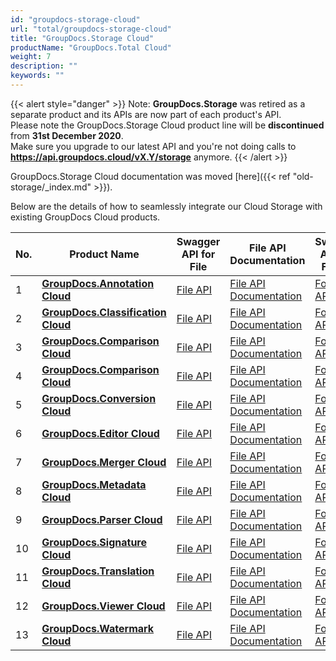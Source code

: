```yaml
---
id: "groupdocs-storage-cloud"
url: "total/groupdocs-storage-cloud"
title: "GroupDocs.Storage Cloud"
productName: "GroupDocs.Total Cloud"
weight: 7
description: ""
keywords: ""
---
```


{{< alert style="danger" >}}
Note: **GroupDocs.Storage** was retired as a separate product and its APIs are now part of each product's API.\
Please note the GroupDocs.Storage Cloud product line will be **discontinued** from **31st December 2020**.\
Make sure you upgrade to our latest API and you're not doing calls to **https://api.groupdocs.cloud/vX.Y/storage** anymore.
{{< /alert >}}

GroupDocs.Storage Cloud documentation was moved [here]({{< ref "old-storage/_index.md" >}}).

Below are the details of how to seamlessly integrate our Cloud Storage with existing GroupDocs Cloud products.

|No.|Product Name|Swagger API for File| File API Documentation |Swagger API for Folder| Folder API Documentation | Swagger API for Storage| Storage API Documentation
|---|---|---|---|---|---|---|---
| 1 | [**GroupDocs.Annotation Cloud**](https://products.groupdocs.cloud/annotation) | [File API](https://apireference.groupdocs.cloud/annotation/#/File)| [File API Documentation](https://docs.groupdocs.cloud/annotation/developer-guide/working-with-files)|[Folder API](https://apireference.groupdocs.cloud/annotation/#/Folder) | [Folder API Documentation](https://docs.groupdocs.cloud/annotation/developer-guide/working-with-folder) | [Storage API](https://apireference.groupdocs.cloud/annotation/#/Storage) | [Storage API Documentation](https://docs.groupdocs.cloud/annotation/working-with-storage)
| 2 | [**GroupDocs.Classification Cloud**](https://products.groupdocs.cloud/classification) | [File API](https://apireference.groupdocs.cloud/classification/#/File)| [File API Documentation](https://docs.groupdocs.cloud/classification/developer-guide/working-with-files)|[Folder API](https://apireference.groupdocs.cloud/classification/#/Folder) | [Folder API Documentation](https://docs.groupdocs.cloud/classification/developer-guide/working-with-folder) | [Storage API](https://apireference.groupdocs.cloud/classification/#/Storage) | [Storage API Documentation](https://docs.groupdocs.cloud/classification/working-with-storage)
| 3 | [**GroupDocs.Comparison Cloud**](https://products.groupdocs.cloud/comparison) | [File API](https://apireference.groupdocs.cloud/comparison/#/File)| [File API Documentation](https://docs.groupdocs.cloud/comparison/developer-guide/working-with-files)|[Folder API](https://apireference.groupdocs.cloud/comparison/#/Folder) | [Folder API Documentation](https://docs.groupdocs.cloud/comparison/developer-guide/working-with-folder) | [Storage API](https://apireference.groupdocs.cloud/comparison/#/Storage) | [Storage API Documentation](https://docs.groupdocs.cloud/comparison/working-with-storage)
| 4 | [**GroupDocs.Comparison Cloud**](https://products.groupdocs.cloud/comparison) | [File API](https://apireference.groupdocs.cloud/comparison/#/File)| [File API Documentation](https://docs.groupdocs.cloud/comparison/developer-guide/working-with-files)|[Folder API](https://apireference.groupdocs.cloud/comparison/#/Folder) | [Folder API Documentation](https://docs.groupdocs.cloud/comparison/developer-guide/working-with-folder) | [Storage API](https://apireference.groupdocs.cloud/comparison/#/Storage) | [Storage API Documentation](https://docs.groupdocs.cloud/comparison/working-with-storage)
| 5 | [**GroupDocs.Conversion Cloud**](https://products.groupdocs.cloud/сonversion) | [File API](https://apireference.groupdocs.cloud/сonversion/#/File)| [File API Documentation](https://docs.groupdocs.cloud/сonversion/developer-guide/working-with-files)|[Folder API](https://apireference.groupdocs.cloud/сonversion/#/Folder) | [Folder API Documentation](https://docs.groupdocs.cloud/сonversion/developer-guide/working-with-folder) | [Storage API](https://apireference.groupdocs.cloud/сonversion/#/Storage) | [Storage API Documentation](https://docs.groupdocs.cloud/сonversion/working-with-storage)
| 6 | [**GroupDocs.Editor Cloud**](https://products.groupdocs.cloud/editor) | [File API](https://apireference.groupdocs.cloud/editor/#/File)| [File API Documentation](https://docs.groupdocs.cloud/editor/developer-guide/working-with-files)|[Folder API](https://apireference.groupdocs.cloud/editor/#/Folder) | [Folder API Documentation](https://docs.groupdocs.cloud/editor/developer-guide/working-with-folder) | [Storage API](https://apireference.groupdocs.cloud/editor/#/Storage) | [Storage API Documentation](https://docs.groupdocs.cloud/editor/working-with-storage)
| 7 | [**GroupDocs.Merger Cloud**](https://products.groupdocs.cloud/merger) | [File API](https://apireference.groupdocs.cloud/merger/#/File)| [File API Documentation](https://docs.groupdocs.cloud/merger/developer-guide/working-with-files)|[Folder API](https://apireference.groupdocs.cloud/merger/#/Folder) | [Folder API Documentation](https://docs.groupdocs.cloud/merger/developer-guide/working-with-folder) | [Storage API](https://apireference.groupdocs.cloud/merger/#/Storage) | [Storage API Documentation](https://docs.groupdocs.cloud/merger/working-with-storage)
| 8 | [**GroupDocs.Metadata Cloud**](https://products.groupdocs.cloud/metadata) | [File API](https://apireference.groupdocs.cloud/metadata/#/File)| [File API Documentation](https://docs.groupdocs.cloud/metadata/developer-guide/working-with-files)|[Folder API](https://apireference.groupdocs.cloud/metadata/#/Folder) | [Folder API Documentation](https://docs.groupdocs.cloud/metadata/developer-guide/working-with-folder) | [Storage API](https://apireference.groupdocs.cloud/metadata/#/Storage) | [Storage API Documentation](https://docs.groupdocs.cloud/metadata/working-with-storage)
| 9 | [**GroupDocs.Parser Cloud**](https://products.groupdocs.cloud/parser) | [File API](https://apireference.groupdocs.cloud/parser/#/File)| [File API Documentation](https://docs.groupdocs.cloud/parser/developer-guide/working-with-files)|[Folder API](https://apireference.groupdocs.cloud/parser/#/Folder) | [Folder API Documentation](https://docs.groupdocs.cloud/parser/developer-guide/working-with-folder) | [Storage API](https://apireference.groupdocs.cloud/parser/#/Storage) | [Storage API Documentation](https://docs.groupdocs.cloud/parser/working-with-storage)
| 10 | [**GroupDocs.Signature Cloud**](https://products.groupdocs.cloud/signature) | [File API](https://apireference.groupdocs.cloud/signature/#/File)| [File API Documentation](https://docs.groupdocs.cloud/signature/developer-guide/working-with-files)|[Folder API](https://apireference.groupdocs.cloud/signature/#/Folder) | [Folder API Documentation](https://docs.groupdocs.cloud/signature/developer-guide/working-with-folder) | [Storage API](https://apireference.groupdocs.cloud/signature/#/Storage) | [Storage API Documentation](https://docs.groupdocs.cloud/signature/working-with-storage)
| 11 | [**GroupDocs.Translation Cloud**](https://products.groupdocs.cloud/translation) | [File API](https://apireference.groupdocs.cloud/translation/#/File)| [File API Documentation](https://docs.groupdocs.cloud/translation/developer-guide/working-with-files)|[Folder API](https://apireference.groupdocs.cloud/translation/#/Folder) | [Folder API Documentation](https://docs.groupdocs.cloud/translation/developer-guide/working-with-folder) | [Storage API](https://apireference.groupdocs.cloud/translation/#/Storage) | [Storage API Documentation](https://docs.groupdocs.cloud/translation/working-with-storage)
| 12 | [**GroupDocs.Viewer Cloud**](https://products.groupdocs.cloud/viewer) | [File API](https://apireference.groupdocs.cloud/viewer/#/File)| [File API Documentation](https://docs.groupdocs.cloud/viewer/developer-guide/working-with-files)|[Folder API](https://apireference.groupdocs.cloud/viewer/#/Folder) | [Folder API Documentation](https://docs.groupdocs.cloud/viewer/developer-guide/working-with-folder) | [Storage API](https://apireference.groupdocs.cloud/viewer/#/Storage) | [Storage API Documentation](https://docs.groupdocs.cloud/viewer/working-with-storage)
| 13 | [**GroupDocs.Watermark Cloud**](https://products.groupdocs.cloud/watermark) | [File API](https://apireference.groupdocs.cloud/watermark/#/File)| [File API Documentation](https://docs.groupdocs.cloud/watermark/developer-guide/working-with-files)|[Folder API](https://apireference.groupdocs.cloud/watermark/#/Folder) | [Folder API Documentation](https://docs.groupdocs.cloud/watermark/developer-guide/working-with-folder) | [Storage API](https://apireference.groupdocs.cloud/watermark/#/Storage) | [Storage API Documentation](https://docs.groupdocs.cloud/watermark/working-with-storage)